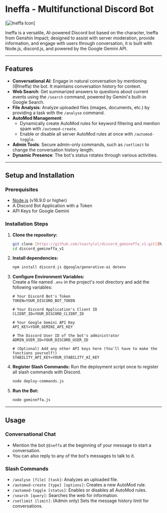 # Ineffa - Multifunctional Discord Bot  

[![Ineffa Icon](https://i.postimg.cc/8CDJfCWV/b8c79e2838c9968b8ef285ee06459711-Original.jpg)]
 
Ineffa is a versatile, AI-powered Discord bot based on the character, Ineffa from Genshin Impact; designed to assist with server moderation, provide information, and engage with users through conversation, it is built with Node.js, discord.js, and powered by the Google Gemini API.
 
---  

## Features  
  
* **Conversational AI**: Engage in natural conversation by mentioning (@Ineffa) the bot. It maintains conversation history for context.  
* **Web Search**: Get summarized answers to questions about current events using the `/search` command, powered by Gemini's built-in Google Search.  
* **File Analysis**: Analyze uploaded files (images, documents, etc.) by providing a task with the `/analyse` command.
* **AutoMod Management**:  
    * Dynamically create AutoMod rules for keyword filtering and mention spam with `/automod-create`.  
    * Enable or disable all server AutoMod rules at once with `/automod-toggle`.  
* **Admin Tools**: Secure admin-only commands, such as `/setlimit` to change the conversation history length.  
* **Dynamic Presence**: The bot's status rotates through various activities.

---  
  
## Setup and Installation  
  
### Prerequisites  
* [Node.js](https://nodejs.org/) (v16.9.0 or higher)  
* A Discord Bot Application with a Token  
* API Keys for Google Gemini  
  
### Installation Steps
  
1.  **Clone the repository:**  
    ```bash  
    git clone [https://github.com/toastylol/discord_gemineffa_v1.git](https://github.com/toastylol/discord_gemineffa_v1.git)  
    cd discord_gemineffa_v1
    ```
  
2.  **Install dependencies:**  
    ```bash  
    npm install discord.js @google/generative-ai dotenv
    ```  
  
3.  **Configure Environment Variables:**  
    Create a file named `.env` in the project's root directory and add the following variables:  
  
    ```env
    # Your Discord Bot's Token  
    TOKEN=YOUR_DISCORD_BOT_TOKEN  
  
    # Your Discord Application's Client ID  
    CLIENT_ID=YOUR_DISCORD_CLIENT_ID  
  
    # Your Google Gemini API Key  
    API_KEY=YOUR_GEMINI_API_KEY  
  
    # The Discord User ID of the bot's administrator  
    ADMIN_USER_ID=YOUR_DISCORD_USER_ID  
      
    # (Optional) Add any other API keys here (You'll have to make the functions yourself!)
    STABILITY_API_KEY=YOUR_STABILITY_AI_KEY
    ```  
  
4.  **Register Slash Commands:**
    Run the deployment script once to register all slash commands with Discord.  
    ```bash
    node deploy-commands.js  
    ```  
  
5.  **Run the Bot:**  
    ```bash  
    node gemineffa.js  
    ```  
---  
  
## Usage  
  
### Conversational Chat  
-   Mention the bot `@Ineffa` at the beginning of your message to start a conversation.
-   You can also reply to any of the bot's messages to talk to it.
  
### Slash Commands  
-   `/analyse [file] [task]`: Analyzes an uploaded file.  
-   `/automod-create [type] [options]`: Creates a new AutoMod rule.  
-   `/automod-toggle [status]`: Enables or disables all AutoMod rules.  
-   `/search [query]`: Searches the web for information.  
-   `/setlimit [limit]`: (Admin only) Sets the message history limit for conversations.  